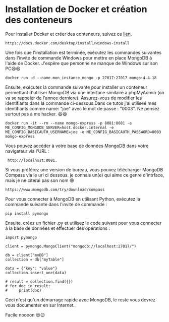 
# Installation de Docker et création des conteneurs

Pour installer Docker et créer des conteneurs, suivez ce [lien](https://docs.docker.com/desktop/install/windows-install/).
```{bash}
https://docs.docker.com/desktop/install/windows-install
```
Une fois que l'installation est terminée, exécutez les commandes suivantes dans l'invite de commande Windows pour mettre en place MongoDB à l'aide de Docker.  J'espère que personne ne manque de Windows sur son PC😆😆

```{bash}
docker run -d --name mon_instance_mongo -p 27017:27017 mongo:4.4.18
```

Ensuite, exécutez la commande suivante pour installer un conteneur permettant d'utiliser MongoDB via une interface similaire à phpMyAdmin (on va se rappeler de l'annee derniere). Assurez-vous de modifier les identifiants dans la commande ci-dessous.Dans ce tutos j'ai utiliseé mes identifiants comme name: "joe" avec le mot de passe : "0003". Ne pensez surtout pas à me hacker. 😆😆

```{bash}
docker run -it --rm --name mongo-express -p 8081:8081 -e ME_CONFIG_MONGODB_SERVER=host.docker.internal -e ME_CONFIG_BASICAUTH_USERNAME=joe -e ME_CONFIG_BASICAUTH_PASSWORD=0003 mongo-express
```

Vous pouvez accéder à votre base de données MongoDB dans votre navigateur via l'URL :

```{bash}
 http://localhost:8081.
```

Si vous préférez une version de bureau, vous pouvez télécharger MongoDB Compass via le url ci dessous. je connais un(e) qui aime ce genre d'intrface, mais je ne citerai pas son nom 😆

```{bash}
https://www.mongodb.com/try/download/compass
```
Pour vous connecter à MongoDB en utilisant Python, exécutez la commande suivante dans l'invite de commande :


```{bash}
pip install pymongo
```
Ensuite, créez un fichier .py et utilisez le code suivant pour vous connecter à la base de données et effectuer des opérations :


```{bash}
import pymongo

client = pymongo.MongoClient("mongodb://localhost:27017/")

db = client["myDB"]
collection = db["myTable"]

data = {"key": "value"}
collection.insert_one(data)

# result = collection.find({})
# for doc in result:
#     print(doc)

```

Ceci n'est qu'un démarrage rapide avec MongoDB, le reste vous devrez vous documenter en sur Internet.

Facile noooon 😉😉








